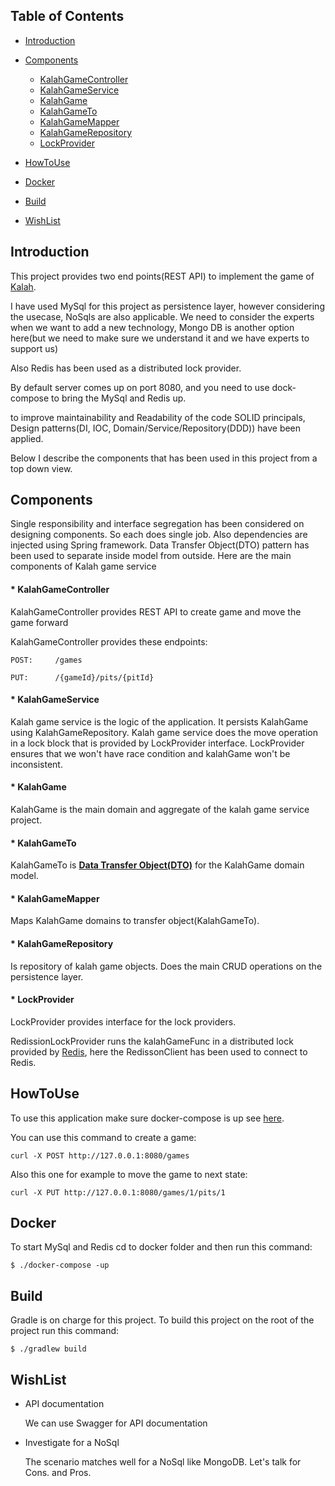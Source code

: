 ## Table of Contents

- [Introduction](#Introduction)
- [Components](#components)
    * [KalahGameController](#KalahGameController)
    * [KalahGameService](#KalahGameService)    
    * [KalahGame](#KalahGame)    
    * [KalahGameTo](#KalahGameTo)    
    * [KalahGameMapper](#KalahGameMapper)    
    * [KalahGameRepository](#KalahGameRepository)    
    * [LockProvider](#LockProvider)    

- [HowToUse](#howtouse)    
- [Docker](#docker)

- [Build](#build)

- [WishList](#wishlist)


## Introduction

This project provides two end points(REST API) to implement the game of [Kalah](https://en.wikipedia.org/wiki/Kalah).

I have used MySql for this project as persistence layer, however considering the usecase, NoSqls are also applicable.
We need to consider the experts when we want to add a new technology, Mongo DB is another option here(but we need to make sure we understand it and we have experts to support us)

Also Redis has been used as a distributed lock provider.

By default server comes up on port 8080, and you need to use dock-compose to bring the MySql and Redis up.

to improve maintainability and Readability of the code SOLID principals, Design patterns(DI, IOC, Domain/Service/Repository(DDD)) have been applied.

Below I describe the components that has been used in this project from a top down view. 

## Components

Single responsibility and interface segregation has been considered on designing components. So each does single job.
Also dependencies are injected using Spring framework. Data Transfer Object(DTO) pattern has been used to separate inside model from outside.
Here are the main components of Kalah game service
 
#### * KalahGameController

 KalahGameController provides REST API to create game and move the game forward  
    
 KalahGameController provides these endpoints:
    
    POST:     /games
    
    PUT:      /{gameId}/pits/{pitId}
          
#### * KalahGameService

Kalah game service is the logic of the application. It persists KalahGame using KalahGameRepository.
Kalah game service does the move operation in a lock block that is provided by LockProvider interface.
LockProvider ensures that we won't have race condition and kalahGame won't be inconsistent.    
    
#### * KalahGame

  KalahGame is the main domain and aggregate of the kalah game service project.

#### * KalahGameTo

  KalahGameTo is [**Data Transfer Object(DTO)**](https://en.wikipedia.org/wiki/Data_transfer_object) for the KalahGame domain model.

#### * KalahGameMapper

   Maps KalahGame domains to transfer object(KalahGameTo).
   
#### * KalahGameRepository
    
   Is repository of kalah game objects. Does the main CRUD operations on the persistence layer.

#### * LockProvider
    
   LockProvider provides interface for the lock providers.
   
   RedissionLockProvider runs the kalahGameFunc in a distributed lock provided by [Redis](https://redis.io/), here
   the RedissonClient has been used to connect to Redis. 
   

## HowToUse

To use this application make sure docker-compose is up see [here](#docker).

You can use this command to create a game:
        
    curl -X POST http://127.0.0.1:8080/games

Also this one for example to move the game to next state:

    curl -X PUT http://127.0.0.1:8080/games/1/pits/1
    
## Docker 

To start MySql and Redis cd to docker folder and then run this command: 

    $ ./docker-compose -up

    
## Build 

Gradle is on charge for this project.
To build this project on the root of the project run this command:

    $ ./gradlew build
    
## WishList

* API documentation

    We can use Swagger for API documentation

* Investigate for a NoSql
    
    The scenario matches well for a NoSql like MongoDB. Let's talk for Cons. and Pros.    
